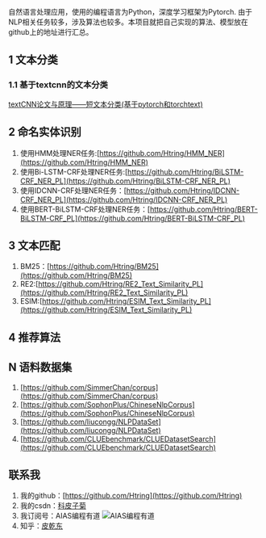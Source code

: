 自然语言处理应用，使用的编程语言为Python，深度学习框架为Pytorch. 由于NLP相关任务较多，涉及算法也较多。本项目就把自己实现的算法、模型放在github上的地址进行汇总。

## 1 文本分类

### 1.1 基于textcnn的文本分类

[textCNN论文与原理——短文本分类(基于pytorch和torchtext)](https://mp.weixin.qq.com/s/L9sJJfP2j_PkzHI_4B9JJQ)



## 2 命名实体识别
1. 使用HMM处理NER任务:[https://github.com/Htring/HMM_NER](https://github.com/Htring/HMM_NER)
2. 使用Bi-LSTM-CRF处理NER任务:[https://github.com/Htring/BiLSTM-CRF_NER_PL](https://github.com/Htring/BiLSTM-CRF_NER_PL)
3. 使用IDCNN-CRF处理NER任务：[https://github.com/Htring/IDCNN-CRF_NER_PL](https://github.com/Htring/IDCNN-CRF_NER_PL)
4. 使用BERT-BiLSTM-CRF处理NER任务：[https://github.com/Htring/BERT-BiLSTM-CRF_PL](https://github.com/Htring/BERT-BiLSTM-CRF_PL)

## 3 文本匹配

1. BM25：[https://github.com/Htring/BM25](https://github.com/Htring/BM25)
2. RE2:[https://github.com/Htring/RE2_Text_Similarity_PL](https://github.com/Htring/RE2_Text_Similarity_PL)
3. ESIM:[https://github.com/Htring/ESIM_Text_Similarity_PL](https://github.com/Htring/ESIM_Text_Similarity_PL)

## 4 推荐算法



## N 语料数据集
1. [https://github.com/SimmerChan/corpus](https://github.com/SimmerChan/corpus)
2. [https://github.com/SophonPlus/ChineseNlpCorpus](https://github.com/SophonPlus/ChineseNlpCorpus)
3. [https://github.com/liucongg/NLPDataSet](https://github.com/liucongg/NLPDataSet)
4. [https://github.com/CLUEbenchmark/CLUEDatasetSearch](https://github.com/CLUEbenchmark/CLUEDatasetSearch)


## 联系我

1. 我的github：[https://github.com/Htring](https://github.com/Htring)
2. 我的csdn：[科皮子菊](https://piqiandong.blog.csdn.net/)
3. 我订阅号：AIAS编程有道
   ![AIAS编程有道](https://s2.loli.net/2022/05/05/DS37LjhBQz2xyUJ.png)
4. 知乎：[皮乾东](https://www.zhihu.com/people/piqiandong)

